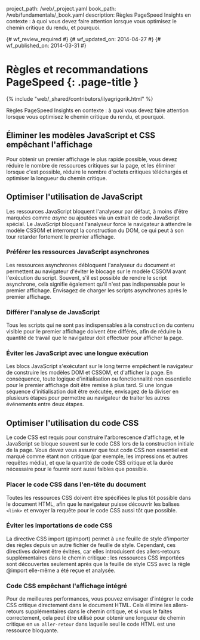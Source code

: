 project_path: /web/_project.yaml
book_path: /web/fundamentals/_book.yaml
description: Règles PageSpeed Insights en contexte : à quoi vous devez faire attention lorsque vous optimisez le chemin critique du rendu, et pourquoi.

{# wf_review_required #}
{# wf_updated_on: 2014-04-27 #}
{# wf_published_on: 2014-03-31 #}

# Règles et recommandations PageSpeed {: .page-title }

{% include "web/_shared/contributors/ilyagrigorik.html" %}


Règles PageSpeed Insights en contexte : à quoi vous devez faire attention lorsque vous optimisez le chemin critique du rendu, et pourquoi.

## Éliminer les modèles JavaScript et CSS empêchant l'affichage

Pour obtenir un premier affichage le plus rapide possible, vous devez réduire le nombre de ressources critiques sur la page, et les éliminer lorsque c'est possible, réduire le nombre d'octets critiques téléchargés et optimiser la longueur du chemin critique.

## Optimiser l'utilisation de JavaScript

Les ressources JavaScript bloquent l'analyseur par défaut, à moins d'être marquées comme _async_ ou ajoutées via un extrait de code JavaScript spécial. Le JavaScript bloquant l'analyseur force le navigateur à attendre le modèle CSSOM et interrompt la construction du DOM, ce qui peut à son tour retarder fortement le premier affichage.

### **Préférer les ressources JavaScript asynchrones**

Les ressources asynchrones débloquent l'analyseur du document et permettent au navigateur d'éviter le blocage sur le modèle CSSOM avant l'exécution du script. Souvent, s'il est possible de rendre le script asynchrone, cela signifie également qu'il n'est pas indispensable pour le premier affichage. Envisagez de charger les scripts asynchrones après le premier affichage.

### **Différer l'analyse de JavaScript**

Tous les scripts qui ne sont pas indispensables à la construction du contenu visible pour le premier affichage doivent être différés, afin de réduire la quantité de travail que le navigateur doit effectuer pour afficher la page.

### **Éviter les JavaScript avec une longue exécution**

Les blocs JavaScript s'exécutant sur le long terme empêchent le navigateur de construire les modèles DOM et CSSOM, et d'afficher la page. En conséquence, toute logique d'initialisation ou fonctionnalité non essentielle pour le premier affichage doit être remise à plus tard. Si une longue séquence d'initialisation doit être exécutée, envisagez de la diviser en plusieurs étapes pour permettre au navigateur de traiter les autres événements entre deux étapes.

## Optimiser l'utilisation du code CSS

Le code CSS est requis pour construire l'arborescence d'affichage, et le JavaScript se bloque souvent sur le code CSS lors de la construction initiale de la page. Vous devez vous assurer que tout code CSS non essentiel est marqué comme étant non critique (par exemple, les impressions et autres requêtes média), et que la quantité de code CSS critique et la durée nécessaire pour le fournir sont aussi faibles que possible.

### **Placer le code CSS dans l'en-tête du document**

Toutes les ressources CSS doivent être spécifiées le plus tôt possible dans le document HTML, afin que le navigateur puisse découvrir les balises `<link>` et envoyer la requête pour le code CSS aussi tôt que possible.

### **Éviter les importations de code CSS**

La directive CSS import (@import) permet à une feuille de style d'importer des règles depuis un autre fichier de feuille de style. Cependant, ces directives doivent être évitées, car elles introduisent des allers-retours supplémentaires dans le chemin critique : les ressources CSS importées sont découvertes seulement après que la feuille de style CSS avec la règle @import elle-même a été reçue et analysée.

### **Code CSS empêchant l'affichage intégré**

Pour de meilleures performances, vous pouvez envisager d'intégrer le code CSS critique directement dans le document HTML. Cela élimine les allers-retours supplémentaires dans le chemin critique, et si vous le faites correctement, cela peut être utilisé pour obtenir une longueur de chemin critique en `un aller-retour` dans laquelle seul le code HTML est une ressource bloquante.



